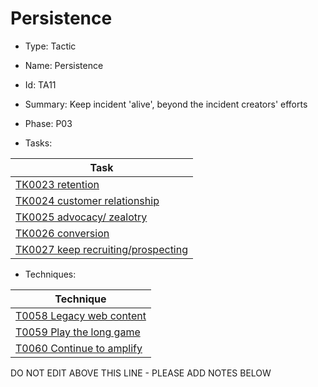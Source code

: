 # Persistence

* Type: Tactic

* Name: Persistence

* Id: TA11

* Summary: Keep incident 'alive', beyond the incident creators' efforts

* Phase: P03

* Tasks:

| Task |
| ---- |
| [TK0023 retention](../tasks/TK0023.md) |
| [TK0024 customer relationship](../tasks/TK0024.md) |
| [TK0025 advocacy/ zealotry](../tasks/TK0025.md) |
| [TK0026 conversion](../tasks/TK0026.md) |
| [TK0027 keep recruiting/prospecting](../tasks/TK0027.md) |


* Techniques: 

| Technique |
| --------- |
| [T0058 Legacy web content](../techniques/T0058.md) |
| [T0059 Play the long game](../techniques/T0059.md) |
| [T0060 Continue to amplify](../techniques/T0060.md) |

DO NOT EDIT ABOVE THIS LINE - PLEASE ADD NOTES BELOW
